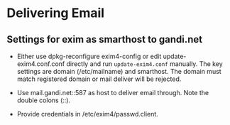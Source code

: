 
Delivering Email
======================================================================

Settings for exim as smarthost to gandi.net
----------------------------------------------------------------------

- Either use dpkg-reconfigure exim4-config or edit
  update-exim4.conf.conf directly and run `update-exim4.conf`
  manually.  The key settings are domain (/etc/mailname) and
  smarthost.  The domain must match registered domain or mail deliver
  will be rejected.

- Use mail.gandi.net::587 as host to deliver email through.  Note the
  double colons (::).
  
- Provide credentials in /etc/exim4/passwd.client.
